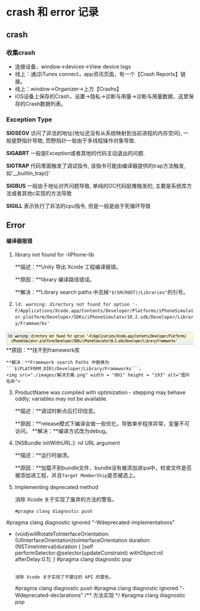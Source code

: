 # crash 和 error 记录

## crash
### 收集crash
* 连接设备，window->devices->View device logs
* 线上：通过iTunes connect，app资讯页面，有一个【Crash Reports】链接。
* 线上：window->Organizer->上方【Crashs】
* iOS设备上保存的Crash，设置->隐私->诊断与用量->诊断与用量数据，这里保存的Crash数据列表。

### Exception Type

**SIGSEGV** 访问了非法的地址(地址还没有从系统映射到当前进程的内存空间), 一般是野指针导致, 而野指针一般由于多线程操作对象导致.

**SIGABRT** 一般是Exception或者其他的代码主动退出的问题.

**SIGTRAP** 代码里面触发了调试指令, 该指令可能由编译器提供的trap方法触发, 如'__builtin_trap()'

**SIGBUS** 一般由于地址对齐问题导致, 单纯的OC代码挺难触发的, 主要是系统库方法或者其他c实现的方法导致

**SIGILL** 表示执行了非法的cpu指令, 但是一般是由于死循环导致


## Error

#### 编译器报错
1. library not found for -liPhone-lib

	**描述：**Unity 导出 Xcode 工程编译报错。

	**原因：**library 编译路径错误。

	**解决：**Library search paths 中去掉```"$(SRCROOT)/Libraries"```的引号。

2. ```ld: warning: directory not found for option '-F/Applications/Xcode.app/Contents/Developer/Platforms/iPhoneSimulator.platform/Developer/SDKs/iPhoneSimulator10.2.sdk/Developer/Library/Frameworks'```
<img src="./images/找不到framework.png" width = "695" height = "37" alt="图片名称">
	**原因：**找不到framework库
	
	**解决：**Framework search Paths 中替换为```$(PLATFORM_DIR)/Developer/Library/Frameworks```。
	<img src="./images/解决方案.png" width = "801" height = "193" alt="图片名称">
	
3. ProductName was compiled with optimization - stepping may behave oddly; variables may not be available.

	**描述：**调试时断点后打印信息。
	
	**原因：**release模式下编译会做一些优化，导致单步程序异常，变量不可访问。
	**解决：**编译方式改为debug。
4. [NSBundle initWithURL:]: nil URL argument

	**描述：**运行时崩溃。
	
	**原因：**加载不到bundle文件，bundle没有被添加进ipa中，检查文件是否被添加进工程，并且`Target MemberShip`是否被选上。
	
5. Implementing deprecated method
	
	消除 Xcode 关于实现了废弃的方法的警告。
	
	```
	#pragma clang diagnostic push
#pragma clang diagnostic ignored "-Wdeprecated-implementations"
- (void)willRotateToInterfaceOrientation:(UIInterfaceOrientation)toInterfaceOrientation duration:(NSTimeInterval)duration {
    [self performSelector:@selector(updateConstraint) withObject:nil afterDelay:0.1];
}
#pragma clang diagnostic pop
	```
	
	消除 Xcode 关于实现了不建议的 API 的警告。
	
	```
	#pragma clang diagnostic push
#pragma clang diagnostic ignored "-Wdeprecated-declarations"
/** 方法实现 */
#pragma clang diagnostic pop
	```